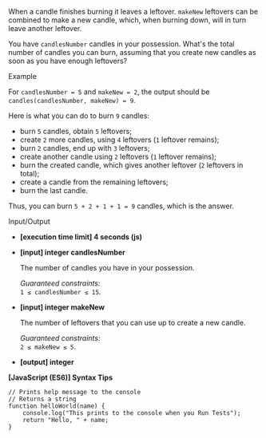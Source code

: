 When a candle finishes burning it leaves a leftover. `makeNew` leftovers can be combined
to make a new candle, which, when burning down, will in turn leave another leftover.

You have `candlesNumber` candles in your possession. What's the total number of candles
you can burn, assuming that you create new candles as soon as you have enough leftovers?

Example

For `candlesNumber = 5` and `makeNew = 2`, the output should be  
`candles(candlesNumber, makeNew) = 9`.

Here is what you can do to burn `9` candles:

- burn `5` candles, obtain `5` leftovers;
- create `2` more candles, using `4` leftovers (`1` leftover remains);
- burn `2` candles, end up with `3` leftovers;
- create another candle using `2` leftovers (`1` leftover remains);
- burn the created candle, which gives another leftover (`2` leftovers in total);
- create a candle from the remaining leftovers;
- burn the last candle.

Thus, you can burn `5 + 2 + 1 + 1 = 9` candles, which is the answer.

Input/Output

- **\[execution time limit\] 4 seconds (js)**

- **\[input\] integer candlesNumber**

  The number of candles you have in your possession.

  _Guaranteed constraints:_  
  `1 ≤ candlesNumber ≤ 15`.

- **\[input\] integer makeNew**

  The number of leftovers that you can use up to create a new candle.

  _Guaranteed constraints:_  
  `2 ≤ makeNew ≤ 5`.

- **\[output\] integer**

**\[JavaScript (ES6)\] Syntax Tips**

    // Prints help message to the console
    // Returns a string
    function helloWorld(name) {
        console.log("This prints to the console when you Run Tests");
        return "Hello, " + name;
    }
